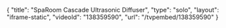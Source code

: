 {
    "title": "SpaRoom Cascade Ultrasonic Diffuser",
    "type": "solo",
    "layout": "iframe-static",
    "videoId": "138359590",
    "url": "\/tvpembed\/138359590"
}